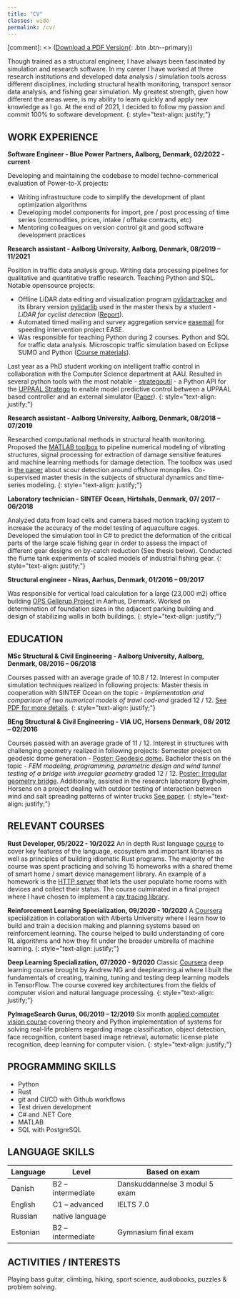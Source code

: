 ```yaml
---
title: "CV"
classes: wide
permalink: /cv/
---
```


[comment]: <> ([Download a PDF Version](/assets/pdf/CV_2020_EN.pdf){: .btn .btn--primary})

Though trained as a structural engineer, I have always been fascinated by simulation and research software. In my career I have worked at three research institutions and developed data analysis / simulation tools across different disciplines, including structural health monitoring, transport sensor data analysis, and fishing gear simulation. My greatest strength, given how different the areas were, is my ability to learn quickly and apply new knowledge as I go. At the end of 2021, I decided to follow my passion and commit 100% to software development.
{: style="text-align: justify;"}

## WORK EXPERIENCE

**Software Engineer - Blue Power Partners, Aalborg, Denmark, 02/2022 - current**

Developing and maintaining the codebase to model techno-commerical evaluation of Power-to-X projects:

- Writing infrastructure code to simplify the development of plant optimization algorithms
- Developing model components for import, pre / post processing of time series (commodities, prices, intake / offtake contracts, etc)
- Mentoring colleagues on version control git and good software development practices

**Research assistant - Aalborg University, Aalborg, Denmark, 08/2019 – 11/2021**

Position in traffic data analysis group. Writing data processing pipelines for qualitative and quantitative traffic research. Teaching Python and SQL. Notable opensource projects:

- Offline LiDAR data editing and visualization program [pylidartracker](https://github.com/mihsamusev/pylidartracker) and its library version [pylidarlib](https://github.com/mihsamusev/pylidarlib) used in the master thesis by a student - _LiDAR for cyclist detection_ ([Report](<https://projekter.aau.dk/projekter/da/studentthesis/lidar-til-cykeldetektering(da74f7e5-656d-4d62-ac8f-4fe09523d9f0).html>)).
- Automated timed mailing and survey aggregation service [easemail](https://github.com/TRG-BUILD/easemailing) for speeding intervention project EASE.
- Was responsible for teaching Python during 2 courses. Python and SQL for traffic data analysis. Microscopic traffic simulation based on Eclipse SUMO and Python ([Course materials](https://github.com/TRG-BUILD/sumo_course/tree/master/course2021)).

Last year as a PhD student working on intelligent traffic control in collaboration with the Computer Science department at AAU. Resulted in several python tools with the most notable - [strategoutil](https://github.com/DEIS-Tools/strategoutil) - a Python API for the [UPPAAL Stratego](https://uppaal.org/features/#uppaal-stratego) to enable model predictive control between a UPPAAL based controller and an external simulator ([Paper](https://scholar.google.nl/citations?view_op=view_citation&hl=en&user=-22B4jIAAAAJ&citation_for_view=-22B4jIAAAAJ:YOwf2qJgpHMC)).
{: style="text-align: justify;"}

**Research assistant - Aalborg University, Aalborg, Denmark, 08/2018 – 07/2019**

Researched computational methods in structural health monitoring. Proposed the [MATLAB toolbox](https://www.mathworks.com/matlabcentral/fileexchange/68988-shmtoolbox) to pipeline numerical modeling of vibrating structures, signal processing for extraction of damage sensitive features and machine learning methods for damage detection. The toolbox was used in [the paper](https://vbn.aau.dk/en/publications/a-numerical-study-of-vibration-based-scour-detection-in-offshore-) about scour detection around offshore monopiles. Co-supervised master thesis in the subjects of structural dynamics and time-series modeling.
{: style="text-align: justify;"}

**Laboratory technician - SINTEF Ocean, Hirtshals, Denmark, 07/ 2017 – 06/2018**

Analyzed data from load cells and camera based motion tracking system to increase the accuracy of the model testing of aquaculture cages. Developed the simulation tool in C# to predict the deformation of the critical parts of the large scale fishing gear in order to assess the impact of different gear designs on by-catch reduction (See thesis below). Conducted the flume tank experiments of scaled models of industrial fishing gear.
{: style="text-align: justify;"}

**Structural engineer - Niras, Aarhus, Denmark, 01/2016 – 09/2017**

Was responsible for vertical load calculation for a large (23,000 m2) office building [OPS Gellerup Project](https://www.enggaard.dk/projekter/ops-gellerup-administrationsbygning/) in Aarhus, Denmark. Worked on determination of foundation sizes in the adjacent parking building and design of stabilizing walls in both buildings.
{: style="text-align: justify;"}

## EDUCATION

**MSc Structural & Civil Engineering - Aalborg University, Aalborg, Denmark, 08/2016 – 06/2018**

Courses passed with an average grade of 10.8 / 12. Interest in computer simulation techniques realized in following projects: Master thesis in cooperation with SINTEF Ocean on the topic - _Implementation and comparison of two numerical models of trawl cod-end_ graded 12 / 12. [See PDF for more details](<https://projekter.aau.dk/projekter/en/studentthesis/implementation-and-comparison-of-two-numerical-models-for-trawl-codends(7c4900a9-f83e-4f61-818b-2c271252cab1).html>).
{: style="text-align: justify;"}

**BEng Structural & Civil Engineering - VIA UC, Horsens Denmark, 08/ 2012 – 02/2016**

Courses passed with an average grade of 11 / 12. Interest in structures with challenging geometry realized in following projects: Semester project on geodesic dome generation - [Poster: Geodesic dome](/assets/pdf/BA_geosphere_poster_2015.pdf). Bachelor thesis on the topic - _FEM modeling, programming, parametric design and wind tunnel testing of a bridge with irregular geometry_ graded 12 / 12. [Poster: Irregular geometry bridge](/assets/pdf/BA_bridge_poster_2016.pdf). Additionally, assisted in the research laboratory Bygholm, Horsens on a project dealing with outdoor testing of interaction between wind and salt spreading patterns of winter trucks [See paper](http://www.nordfou.org/knowledge/Documents/EPAS%20Report%2016%20Wind%20exposure%2006nov2015.pdf).
{: style="text-align: justify;"}

## RELEVANT COURSES

**Rust Developer, 05/2022 - 10/2022**
An in depth Rust language [course](https://otus.ru/lessons/rust-developer/) to cover key features of the language, ecosystem and important libraries as well as principles of building idiomatic Rust programs. The majority of the course was spent practicing and solving 15 homeworks with a shared theme of smart home / smart device management library. An example of a homework is the [HTTP server](https://github.com/mihsamusev/otus_smart_home_backend) that lets the user populate home rooms with devices and collect their status. The course culminated in a final project where I have chosen to implement a [ray tracing library](https://github.com/mihsamusev/yarrr).

**Reinforcement Learning Specialization, 09/2020 - 10/2020**
A [Coursera](https://www.coursera.org/specializations/reinforcement-learning) specialization in collaboration with Alberta University where I learn how to build and train a decision making and planning systems based on reinforcement learning. The course helped to build understanding of core RL algorithms and how they fit under the broader umbrella of machine learning.
{: style="text-align: justify;"}

**Deep Learning Specialization, 07/2020 - 9/2020**
Classic [Coursera](https://www.coursera.org/specializations/deep-learning) deep learning course brought by Andrew NG and deeplearning.ai where I built the fundamentals of creating, training, tuning and testing deep learning models in TensorFlow. The course covered key architectures from the fields of computer vision and natural language processing.
{: style="text-align: justify;"}

**PyImageSearch Gurus, 06/2019 – 12/2019**
Six month [applied computer vision course](https://www.pyimagesearch.com/pyimagesearch-gurus/) covering theory and Python implementation of systems for solving real-life problems regarding image classification, object detection, face recognition, content based image retrieval, automatic license plate recognition, deep learning for computer vision.
{: style="text-align: justify;"}

## PROGRAMMING SKILLS

- Python
- Rust
- git and CI/CD with Github workflows
- Test driven development
- C# and .NET Core
- MATLAB
- SQL with PostgreSQL

## LANGUAGE SKILLS

| Language | Level             | Based on exam                  |
| -------- | ----------------- | ------------------------------ |
| Danish   | B2 – intermediate | Danskuddannelse 3 modul 5 exam |
| English  | C1 – advanced     | IELTS 7.0                      |
| Russian  | native language   |                                |
| Estonian | B2 – intermediate | Gymnasium final exam           |

## ACTIVITIES / INTERESTS

Playing bass guitar, climbing, hiking, sport science, audiobooks, puzzles & problem solving.
